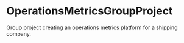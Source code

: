 # OperationsMetricsGroupProject
Group project creating an operations metrics platform for a shipping company.
